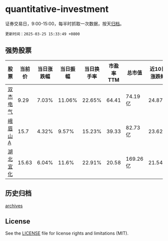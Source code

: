 # quantitative-investment

证券交易日，9:00-15:00，每半时抓取一次数据，按天[归档](archives)。

`更新时间：2025-03-25 15:33:49 +0800`

## 强势股票

|股票|当前价|当日涨跌幅|当日振幅|当日换手率|市盈率TTM|总市值|近10日涨跌幅|
|----|----|----|----|----|----|----|----|
|[双杰电气](https://xueqiu.com/S/SZ300444)|9.29|7.03%|11.06%|22.65%|64.41|74.19亿|24.87%|
|[峨眉山A](https://xueqiu.com/S/SZ000888)|15.7|4.32%|9.57%|15.23%|39.33|82.73亿|23.62%|
|[湖北宜化](https://xueqiu.com/S/SZ000422)|15.63|6.04%|11.6%|22.91%|20.58|169.26亿|21.54%|

## 历史归档

[archives](archives)

## License

See the [LICENSE](LICENSE) file for license rights and limitations (MIT).
